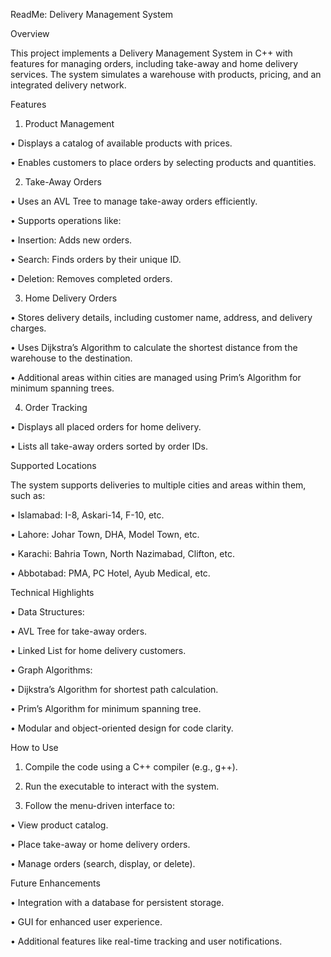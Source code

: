 ReadMe: Delivery Management System



Overview



This project implements a Delivery Management System in C++ with features for managing orders, including take-away and home delivery services. The system simulates a warehouse with products, pricing, and an integrated delivery network.



Features



1. Product Management

• Displays a catalog of available products with prices.

• Enables customers to place orders by selecting products and quantities.



2. Take-Away Orders

• Uses an AVL Tree to manage take-away orders efficiently.

• Supports operations like:

• Insertion: Adds new orders.

• Search: Finds orders by their unique ID.

• Deletion: Removes completed orders.



3. Home Delivery Orders

• Stores delivery details, including customer name, address, and delivery charges.

• Uses Dijkstra’s Algorithm to calculate the shortest distance from the warehouse to the destination.

• Additional areas within cities are managed using Prim’s Algorithm for minimum spanning trees.



4. Order Tracking

• Displays all placed orders for home delivery.

• Lists all take-away orders sorted by order IDs.



Supported Locations



The system supports deliveries to multiple cities and areas within them, such as:

• Islamabad: I-8, Askari-14, F-10, etc.

• Lahore: Johar Town, DHA, Model Town, etc.

• Karachi: Bahria Town, North Nazimabad, Clifton, etc.

• Abbotabad: PMA, PC Hotel, Ayub Medical, etc.



Technical Highlights

• Data Structures:

• AVL Tree for take-away orders.

• Linked List for home delivery customers.

• Graph Algorithms:

• Dijkstra’s Algorithm for shortest path calculation.

• Prim’s Algorithm for minimum spanning tree.

• Modular and object-oriented design for code clarity.



How to Use

1. Compile the code using a C++ compiler (e.g., g++).

2. Run the executable to interact with the system.

3. Follow the menu-driven interface to:

• View product catalog.

• Place take-away or home delivery orders.

• Manage orders (search, display, or delete).



Future Enhancements

• Integration with a database for persistent storage.

• GUI for enhanced user experience.

• Additional features like real-time tracking and user notifications.
